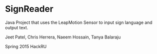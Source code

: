 # SignReader

Java Project that uses the LeapMotion Sensor to input sign language and output text.

Jeet Patel, Chris Herrera, Naeem Hossain, Tanya Balaraju

Spring 2015 HackRU
